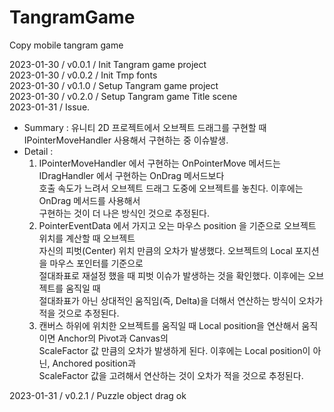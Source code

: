 # TangramGame
Copy mobile tangram game    

2023-01-30 / v0.0.1 / Init Tangram game project    
2023-01-30 / v0.0.2 / Init Tmp fonts    
2023-01-30 / v0.1.0 / Setup Tangram game project    
2023-01-30 / v0.2.0 / Setup Tangram game Title scene    
2023-01-31 / Issue.    
 - Summary : 유니티 2D 프로젝트에서 오브젝트 드래그를 구현할 때 IPointerMoveHandler 사용해서 구현하는 중 이슈발생.    
 - Detail :     
	1. IPointerMoveHandler 에서 구현하는 OnPointerMove 메서드는 IDragHandler 에서 구현하는 OnDrag 메서드보다    
		호출 속도가 느려서 오브젝트 드래그 도중에 오브젝트를 놓친다. 이후에는 OnDrag 메서드를 사용해서    
		구현하는 것이 더 나은 방식인 것으로 추정된다.    
	2. PointerEventData 에서 가지고 오는 마우스 position 을 기준으로 오브젝트 위치를 계산할 때 오브젝트    
		자신의 피벗(Center) 위치 만큼의 오차가 발생했다. 오브젝트의 Local 포지션을 마우스 포인터를 기준으로    
		절대좌표로 재설정 했을 때 피벗 이슈가 발생하는 것을 확인했다. 이후에는 오브젝트를 움직일 때    
		절대좌표가 아닌 상대적인 움직임(즉, Delta)을 더해서 연산하는 방식이 오차가 적을 것으로 추정된다.    
	3. 캔버스 하위에 위치한 오브젝트를 움직일 때 Local position을 연산해서 움직이면 Anchor의 Pivot과 Canvas의    
		ScaleFactor 값 만큼의 오차가 발생하게 된다. 이후에는 Local position이 아닌, Anchored position과    
		ScaleFactor 값을 고려해서 연산하는 것이 오차가 적을 것으로 추정된다.    

2023-01-31 / v0.2.1 / Puzzle object drag ok    